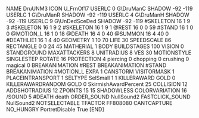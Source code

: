 NAME DruUNM3
ICON U_FrnOf17
USERLC 			0 G\DruManC SHADOW -92 -119
USERLC 			1 G\DruManR SHADOW -92 -119
USERLC 			4 G\DruManH SHADOW -92 -119
USERLC 			9 G\UnDedSceDed SHADOW -92 -119
#SKELETON               16 1 9 3
#SKELETON               16 1 9 2
#SKELETON               16 1 9 1
@REST      16 0 0 59
#STAND     16 1 0 0
@MOTION_L  16 1 0 18
@DEATH     16 4 0 40
@SUMMON     16 4 40 0 
#DEATHLIE1 16 1 4 40
GEOMETRY 1 10 70
LIFE     30
SPEEDSCALE 86
RECTANGLE 0 0 24 45
MATHERIAL 1 BODY
BUILDSTAGES 100
VISION 0
STANDGROUND
MAXATTACKERS 8
UNITRADIUS 8
VES 30
MOTIONSTYLE SINGLESTEP
ROTATE 16
PROTECTION 4 piercing 0 chopping 0 crushing 0 magical 0
BREAKANIMATION #REST
BREAKANIMATION #STAND
BREAKANIMATION #MOTION_L
EXPA 1
CANSTORM
VISITORMASK 1
PLACEINTRANSPORT 1
SELTYPE SelSmall 1 1
KILLERAWARD             GOLD 0
KILLERAWARDRANDOM       GOLD 0
SkirmishAwardPercent 25
COLLISION 12
ADDSHOTRADIUS 12
ZPOINTS 15 15
SHADOWLESS
COLORVARIATION 16
/SOUND 5 #DEATH death
ORDER_SOUND NullSound2
FASTCLICK_SOUND NullSound2
NOTSELECTABLE
TFACTOR FF808080
CANTCAPTURE
NO_HUNGRY
PortretDisable True
[END]
